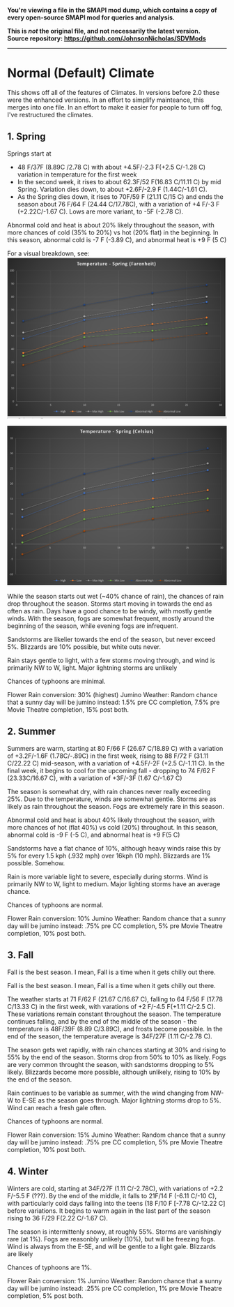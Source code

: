 **You're viewing a file in the SMAPI mod dump, which contains a copy of every open-source SMAPI mod
for queries and analysis.**

**This is _not_ the original file, and not necessarily the latest version.**  
**Source repository: https://github.com/JohnsonNicholas/SDVMods**

----

# Normal (Default) Climate

This shows off all of the features of Climates. In versions before 2.0 these were the enhanced versions. In an effort to simplify mainteance, this merges into one file. In an effort to make it easier for people to turn off fog, I've restructured the climates.

## 1. Spring

Springs start at 
 * 48 F/37F (8.89C /2.78 C) with about +4.5F/-2.3 F(+2.5 C/-1.28 C) variation in temperature for the first week
 * In the second week, it rises to about 62.3F/52 F(16.83 C/11.11 C) by mid Spring. Variation dies down, to about +2.6F/-2.9 F (1.44C/-1.61 C). 
 * As the Spring dies down, it rises to 70F/59 F (21.11 C/15 C) and ends the season about 76 F/64 F (24.44 C/17.78C), with a variation of +4 F/-3 F (+2.22C/-1.67 C). Lows are more variant, to -5F (-2.78 C). 


 Abnormal cold and heat is about 20% likely throughout the season, with more chances of cold (35% to 20%) vs hot (20% flat) in the beginning. In this season, abnormal cold is -7 F (-3.89 C), and abnormal heat is +9 F (5 C)

For a visual breakdown, see:
![Temperature Chart (Spring, Farenheit)](images/tempSpringF.png)

![Temperature Chart (Spring, Celsius)](images/tempSpringC.png)

While the season starts out wet (~40% chance of rain), the chances of rain drop throughout the season. Storms start moving in towards the end as often as rain. Days have a good chance to be windy, with mostly gentle winds. With the season, fogs are somewhat frequent, mostly around the beginning of the season, while evening fogs are infrequent.

Sandstorms are likelier towards the end of the season, but never exceed 5%. Blizzards are 10% possible, but white outs never. 

Rain stays gentle to light, with a few storms moving through, and wind is primarily NW to W, light. Major lightning storms are unlikely

Chances of typhoons are minimal. 

Flower Rain conversion: 30% (highest)
Jumino Weather: Random chance that a sunny day will be jumino instead: 1.5% pre CC completion, 7.5% pre Movie Theatre completion, 15% post both.

## 2. Summer

Summers are warm, starting at 80 F/66 F (26.67 C/18.89 C) with a variation of +3.2F/-1.6F (1.78C/-.89C) in the first week, rising to 88 F/72 F (31.11 C/22.22 C) mid-season, with a variation of +4.5F/-2F (+2.5 C/-1.11 C). In the final week, it begins to cool for the upcoming fall - dropping to 74 F/62 F (23.33C/16.67 C), with a variation of +3F/-3F (1.67 C/-1.67 C)

The season is somewhat dry, with rain chances never really exceeding 25%. Due to the temperature, winds are somewhat gentle. Storms are as likely as rain throughout the season. Fogs are extremely rare in this season. 

Abnormal cold and heat is about 40% likely throughout the season, with more chances of hot (flat 40%) vs cold (20%) throughout. In this season, abnormal cold is -9 F (-5 C), and abnormal heat is +9 F(5 C)

Sandstorms have a flat chance of 10%, although heavy winds raise this by 5% for every 1.5 kph (.932 mph) over 16kph (10 mph). Blizzards are 1% possible. Somehow. 

Rain is more variable light to severe, especially during storms. Wind is primarily NW to W, light to medium. Major lighting storms have an average chance.

Chances of typhoons are normal.

Flower Rain conversion: 10% 
Jumino Weather: Random chance that a sunny day will be jumino instead: .75% pre CC completion, 5% pre Movie Theatre completion, 10% post both.

## 3. Fall

Fall is the best season. I mean, Fall is a time when it gets chilly out there.

Fall is the best season. I mean, Fall is a time when it gets chilly out there.

The weather starts at 71 F/62 F (21.67 C/16.67 C), falling to 64 F/56 F (17.78 C/13.33 C) in the first week, with varations of +2 F/-4.5 F(+1.11 C/-2.5 C). These variations remain constant throughout the season. The temperature continues falling, and by the end of the middle of the season - the temperature is 48F/39F (8.89 C/3.89C), and frosts become possible. In the end of the season, the temperature average is 34F/27F (1.11 C/-2.78 C).

The season gets wet rapidly, with rain chances starting at 30% and rising to 55% by the end of the season. Storms drop from 50% to 10% as likely. Fogs are very common throught the season, with sandstorms dropping to 5% likely.  Blizzards become more possible, although unlikely, rising to 10% by the end of the season.

Rain continues to be variable as summer, with the wind changing from NW-W to E-SE as the season goes through. Major lightning storms drop to 5%. Wind can reach a fresh gale often.

Chances of typhoons are normal.

Flower Rain conversion: 15%
Jumino Weather: Random chance that a sunny day will be jumino instead: .75% pre CC completion, 5% pre Movie Theatre completion, 10% post both.

## 4. Winter

Winters are cold, starting at 34F/27F (1.11 C/-2.78C), with variations of +2.2 F/-5.5 F (???). By the end of the middle, it falls to 21F/14 F (-6.11 C/-10 C), with particularly cold days falling into the teens (18 F/10 F [-7.78 C/-12.22 C] before variations. It begins to warm again in the last part of the season rising to 36 F/29 F(2.22 C/-1.67 C). 

The season is intermittenly snowy, at roughly 55%. Storms are vanishingly rare (at 1%). Fogs are reasonbly unlikely (10%), but will be freezing fogs. Wind is always from the E-SE, and will be gentle to a light gale. Blizzards are likely

Chances of typhoons are 1%. 

Flower Rain conversion: 1%
Jumino Weather: Random chance that a sunny day will be jumino instead: .25% pre CC completion, 1% pre Movie Theatre completion, 5% post both.